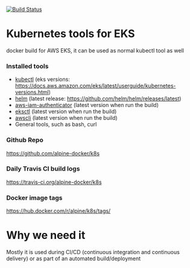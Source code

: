 [![Build Status](https://travis-ci.org/Gershon-A/k8s.svg?branch=master)](https://travis-ci.org/Gershon-A/k8s)
# Kubernetes tools for EKS

docker build for AWS EKS, it can be used as normal kubectl tool as well

### Installed tools

- [kubectl](https://kubernetes.io/docs/tasks/tools/install-kubectl/) (eks versions: https://docs.aws.amazon.com/eks/latest/userguide/kubernetes-versions.html)
- [helm](https://github.com/helm/helm) (latest release: https://github.com/helm/helm/releases/latest)
- [aws-iam-authenticator](https://github.com/kubernetes-sigs/aws-iam-authenticator) (latest version when run the build)
- [eksctl](https://github.com/weaveworks/eksctl) (latest version when run the build)
- [awscli](https://github.com/aws/aws-cli) (latest version when run the build)
- General tools, such as bash, curl

### Github Repo

https://github.com/alpine-docker/k8s

### Daily Travis CI build logs

https://travis-ci.org/alpine-docker/k8s

### Docker image tags

https://hub.docker.com/r/alpine/k8s/tags/

# Why we need it

Mostly it is used during CI/CD (continuous integration and continuous delivery) or as part of an automated build/deployment

